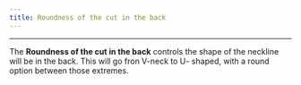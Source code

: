 ```yaml
---
title: Roundness of the cut in the back
---
```


***

The **Roundness of the cut in the back** controls the shape of the neckline will be in the back.
This will go fron V-neck to U- shaped, with a round option between those extremes.
